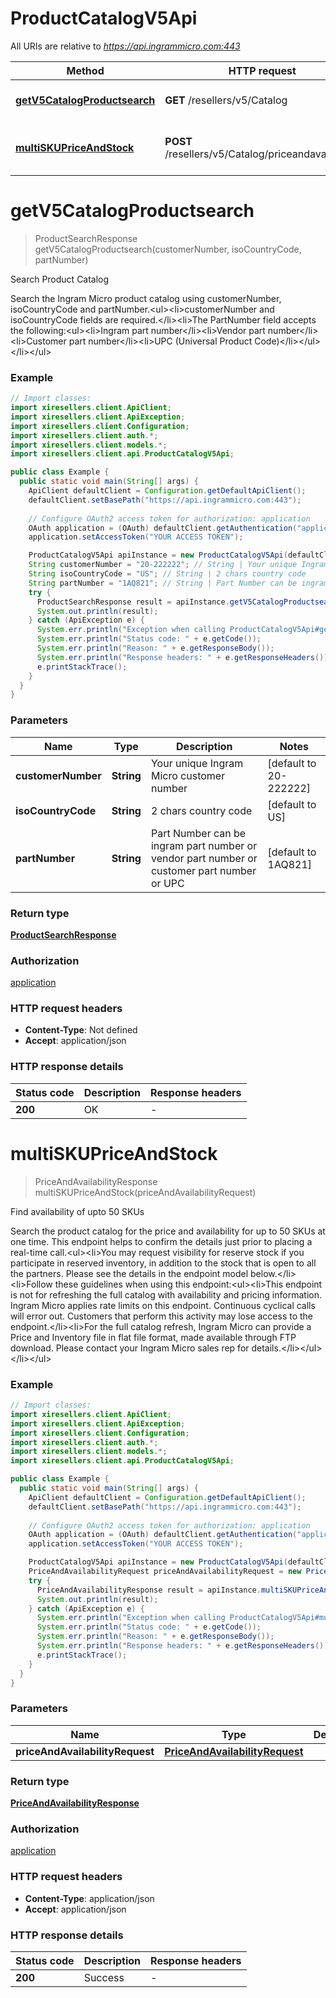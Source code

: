 # ProductCatalogV5Api

All URIs are relative to *https://api.ingrammicro.com:443*

| Method | HTTP request | Description |
|------------- | ------------- | -------------|
| [**getV5CatalogProductsearch**](ProductCatalogV5Api.md#getV5CatalogProductsearch) | **GET** /resellers/v5/Catalog | Search Product Catalog |
| [**multiSKUPriceAndStock**](ProductCatalogV5Api.md#multiSKUPriceAndStock) | **POST** /resellers/v5/Catalog/priceandavailability | Find availability of upto 50 SKUs |


<a id="getV5CatalogProductsearch"></a>
# **getV5CatalogProductsearch**
> ProductSearchResponse getV5CatalogProductsearch(customerNumber, isoCountryCode, partNumber)

Search Product Catalog

Search the Ingram Micro product catalog using customerNumber, isoCountryCode and partNumber.&lt;ul&gt;&lt;li&gt;customerNumber and isoCountryCode fields are required.&lt;/li&gt;&lt;li&gt;The PartNumber field accepts the following:&lt;ul&gt;&lt;li&gt;Ingram part number&lt;/li&gt;&lt;li&gt;Vendor part number&lt;/li&gt;&lt;li&gt;Customer part number&lt;/li&gt;&lt;li&gt;UPC (Universal Product Code)&lt;/li&gt;&lt;/ul&gt;&lt;/li&gt;&lt;/ul&gt;

### Example
```java
// Import classes:
import xiresellers.client.ApiClient;
import xiresellers.client.ApiException;
import xiresellers.client.Configuration;
import xiresellers.client.auth.*;
import xiresellers.client.models.*;
import xiresellers.client.api.ProductCatalogV5Api;

public class Example {
  public static void main(String[] args) {
    ApiClient defaultClient = Configuration.getDefaultApiClient();
    defaultClient.setBasePath("https://api.ingrammicro.com:443");
    
    // Configure OAuth2 access token for authorization: application
    OAuth application = (OAuth) defaultClient.getAuthentication("application");
    application.setAccessToken("YOUR ACCESS TOKEN");

    ProductCatalogV5Api apiInstance = new ProductCatalogV5Api(defaultClient);
    String customerNumber = "20-222222"; // String | Your unique Ingram Micro customer number
    String isoCountryCode = "US"; // String | 2 chars country code
    String partNumber = "1AQ821"; // String | Part Number can be ingram part number or vendor part number or customer part number or UPC
    try {
      ProductSearchResponse result = apiInstance.getV5CatalogProductsearch(customerNumber, isoCountryCode, partNumber);
      System.out.println(result);
    } catch (ApiException e) {
      System.err.println("Exception when calling ProductCatalogV5Api#getV5CatalogProductsearch");
      System.err.println("Status code: " + e.getCode());
      System.err.println("Reason: " + e.getResponseBody());
      System.err.println("Response headers: " + e.getResponseHeaders());
      e.printStackTrace();
    }
  }
}
```

### Parameters

| Name | Type | Description  | Notes |
|------------- | ------------- | ------------- | -------------|
| **customerNumber** | **String**| Your unique Ingram Micro customer number | [default to 20-222222] |
| **isoCountryCode** | **String**| 2 chars country code | [default to US] |
| **partNumber** | **String**| Part Number can be ingram part number or vendor part number or customer part number or UPC | [default to 1AQ821] |

### Return type

[**ProductSearchResponse**](ProductSearchResponse.md)

### Authorization

[application](../README.md#application)

### HTTP request headers

 - **Content-Type**: Not defined
 - **Accept**: application/json

### HTTP response details
| Status code | Description | Response headers |
|-------------|-------------|------------------|
| **200** | OK |  -  |

<a id="multiSKUPriceAndStock"></a>
# **multiSKUPriceAndStock**
> PriceAndAvailabilityResponse multiSKUPriceAndStock(priceAndAvailabilityRequest)

Find availability of upto 50 SKUs

Search the product catalog for the price and availability for up to 50 SKUs at one time. This endpoint helps to confirm the details just prior to placing a real-time call.&lt;ul&gt;&lt;li&gt;You may request visibility for reserve stock if you participate in reserved inventory, in addition to the stock that is open to all the partners. Please see the details in the endpoint model below.&lt;/li&gt;&lt;li&gt;Follow these guidelines when using this endpoint:&lt;ul&gt;&lt;li&gt;This endpoint is not for refreshing the full catalog with availability and pricing information. Ingram Micro applies rate limits on this endpoint. Continuous cyclical calls will error out. Customers that perform this activity may lose access to the endpoint.&lt;/li&gt;&lt;li&gt;For the full catalog refresh, Ingram Micro can provide a Price and Inventory file in flat file format, made available through FTP download. Please contact your Ingram Micro sales rep for details.&lt;/li&gt;&lt;/ul&gt;&lt;/li&gt;&lt;/ul&gt;

### Example
```java
// Import classes:
import xiresellers.client.ApiClient;
import xiresellers.client.ApiException;
import xiresellers.client.Configuration;
import xiresellers.client.auth.*;
import xiresellers.client.models.*;
import xiresellers.client.api.ProductCatalogV5Api;

public class Example {
  public static void main(String[] args) {
    ApiClient defaultClient = Configuration.getDefaultApiClient();
    defaultClient.setBasePath("https://api.ingrammicro.com:443");
    
    // Configure OAuth2 access token for authorization: application
    OAuth application = (OAuth) defaultClient.getAuthentication("application");
    application.setAccessToken("YOUR ACCESS TOKEN");

    ProductCatalogV5Api apiInstance = new ProductCatalogV5Api(defaultClient);
    PriceAndAvailabilityRequest priceAndAvailabilityRequest = new PriceAndAvailabilityRequest(); // PriceAndAvailabilityRequest | 
    try {
      PriceAndAvailabilityResponse result = apiInstance.multiSKUPriceAndStock(priceAndAvailabilityRequest);
      System.out.println(result);
    } catch (ApiException e) {
      System.err.println("Exception when calling ProductCatalogV5Api#multiSKUPriceAndStock");
      System.err.println("Status code: " + e.getCode());
      System.err.println("Reason: " + e.getResponseBody());
      System.err.println("Response headers: " + e.getResponseHeaders());
      e.printStackTrace();
    }
  }
}
```

### Parameters

| Name | Type | Description  | Notes |
|------------- | ------------- | ------------- | -------------|
| **priceAndAvailabilityRequest** | [**PriceAndAvailabilityRequest**](PriceAndAvailabilityRequest.md)|  | [optional] |

### Return type

[**PriceAndAvailabilityResponse**](PriceAndAvailabilityResponse.md)

### Authorization

[application](../README.md#application)

### HTTP request headers

 - **Content-Type**: application/json
 - **Accept**: application/json

### HTTP response details
| Status code | Description | Response headers |
|-------------|-------------|------------------|
| **200** | Success |  -  |

